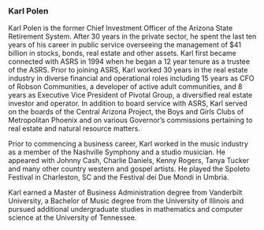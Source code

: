 ### Karl Polen

Karl Polen is the former Chief Investment Officer of the Arizona State Retirement System.  After 30 years in the private sector, he spent the last ten years of his career in public service overseeing the management of $41 billion in stocks, bonds, real estate and other assets. Karl first became connected with ASRS in 1994 when he began a 12 year tenure as a trustee of the ASRS. Prior to joining ASRS, Karl worked 30 years in the real estate industry in diverse financial and operational roles including 15 years as CFO of Robson Communities, a developer of active adult communities, and 8 years as Executive Vice President of Pivotal Group, a diversified real estate investor and operator. In addition to board service with ASRS, Karl served on the boards of the Central Arizona Project, the Boys and Girls Clubs of Metropolitan Phoenix and on various Governor’s commissions pertaining to real estate and natural resource matters. 

Prior to commencing a business career, Karl worked in the music industry as a member of the Nashville Symphony and a studio musician.  He appeared with Johnny Cash, Charlie Daniels, Kenny Rogers, Tanya Tucker and many other country western and gospel artists.  He played the Spoleto Festival in Charleston, SC and the Festival dei Due Mondi in Umbria.

Karl earned a Master of Business Administration degree from Vanderbilt University, a Bachelor of Music degree from the University of Illinois and pursued additional undergraduate studies in mathematics and computer science at the University of Tennessee.